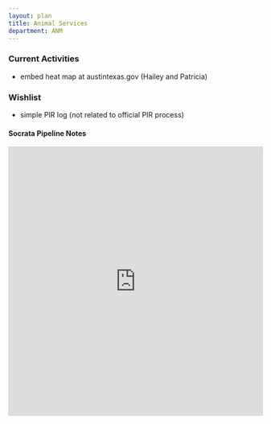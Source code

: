 ```yaml
---
layout: plan
title: Animal Services
department: ANM
---
```


### Current Activities

- embed heat map at austintexas.gov (Hailey and Patricia)

### Wishlist

- simple PIR log (not related to official PIR process)

#### Socrata Pipeline Notes

<iframe src="https://airtable.com/embed/shrX3Ln748vqXFJqd?layout=card&viewControls=on" frameborder="0" onmousewheel="" width="100%" height="533" style="background: #fff; border: 1px solid #ccc;"></iframe>
	
